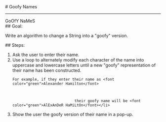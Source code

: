 <body>
<div id="wrap">
<div id="main">
<div id="recipeLeftColumn">
# Goofy Names

<hr/>
GoOfY NaMeS 
<div id="recipeGoal">
## Goal:


Write an algorithm to change a String into a "goofy" version.

</div>
</div>
<div id="recipeRightColumn">
<div id="recipeSteps">
## Steps:

<ol id="stepList">
<li>Ask the user to enter their name.</li>
<li>Use a loop to alternately modify each character of the name into uppercase and lowercase letters until a new "goofy" representation of their name has been constructed.


    For example, if they enter their name as <font color="green">Alexander Hamilton</font> 



                                their goofy name will be <font color="green">AlExAnDeR HaMiLtOn</font></li>
<li>Show the user the goofy version of their name in a pop-up.</li>
</ol>
<div style="clear:both;"></div>
</div>
</div>
</div>
</div>
<div id="footer">

</div>
</body>